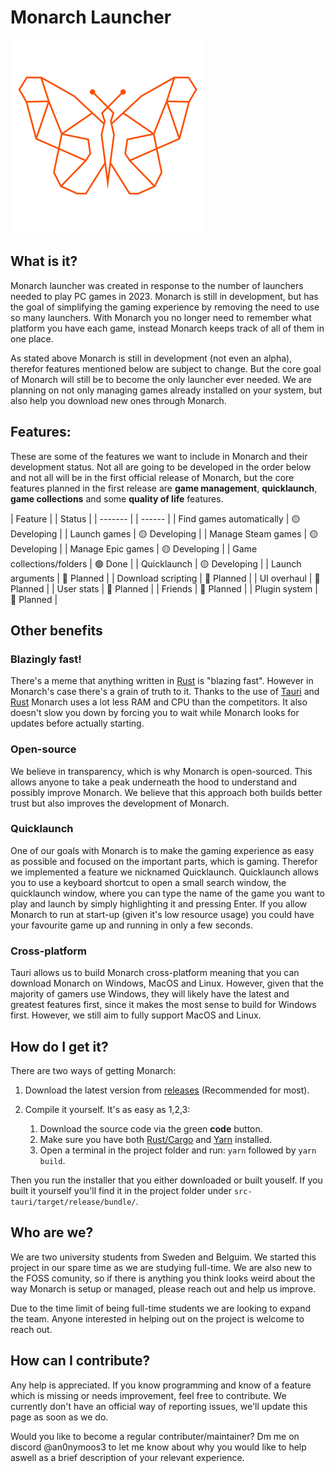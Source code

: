 # Monarch Launcher
![alt text](src-tauri/icons/Square310x310Logo.png)

## What is it?
Monarch launcher was created in response to the number of launchers needed to play PC games in 2023. Monarch is still in development, but has the goal of simplifying the gaming experience by removing the need to use so many launchers. With Monarch you no longer need to remember what platform you have each game, instead Monarch keeps track of all of them in one place.

As stated above Monarch is still in development (not even an alpha), therefor features mentioned below are subject to change. But the core goal of Monarch will still be to become the only launcher ever needed. We are planning on not only managing games already installed on your system, but also help you download new ones through Monarch.

## Features:
These are some of the features we want to include in Monarch and their development status. Not all are going to be developed in the order below and not all will be in the first official release of Monarch, but the core features planned in the first release are **game management**, **quicklaunch**, **game collections** and some **quality of life** features. 

| Feature |                | Status |
| ------- |                | ------ |
| Find games automatically | 🟡 Developing |
| Launch games             | 🟡 Developing |
| Manage Steam games       | 🟡 Developing |
| Manage Epic games        | 🟡 Developing |
| Game collections/folders | 🟢 Done       |
| Quicklaunch              | 🟡 Developing |
| Launch arguments         | 🔴 Planned    |
| Download scripting       | 🔴 Planned    |
| UI overhaul              | 🔴 Planned    |
| User stats               | 🔴 Planned    |
| Friends                  | 🔴 Planned    |
| Plugin system            | 🔴 Planned    |

## Other benefits

### Blazingly fast!
There's a meme that anything written in [Rust](https://en.wikipedia.org/wiki/Rust_(programming_language)) is "blazing fast". However in Monarch's case there's a grain of truth to it. Thanks to the use of [Tauri](https://tauri.app/) and [Rust](https://en.wikipedia.org/wiki/Rust_(programming_language)) Monarch uses a lot less RAM and CPU than the competitors. It also doesn't slow you down by forcing you to wait while Monarch looks for updates before actually starting. 

### Open-source
We believe in transparency, which is why Monarch is open-sourced. This allows anyone to take a peak underneath the hood to understand and possibly improve Monarch. We believe that this approach both builds better trust but also improves the development of Monarch.

### Quicklaunch
One of our goals with Monarch is to make the gaming experience as easy as possible and focused on the important parts, which is gaming. Therefor we implemented a feature we nicknamed Quicklaunch. Quicklaunch allows you to use a keyboard shortcut to open a small search window, the quicklaunch window, where you can type the name of the game you want to play and launch by simply highlighting it and pressing Enter. If you allow Monarch to run at start-up (given it's low resource usage) you could have your favourite game up and running in only a few seconds.

### Cross-platform
Tauri allows us to build Monarch cross-platform meaning that you can download Monarch on Windows, MacOS and Linux. However, given that the majority of gamers use Windows, they will likely have the latest and greatest features first, since it makes the most sense to build for Windows first. However, we still aim to fully support MacOS and Linux. 

## How do I get it?
There are two ways of getting Monarch:
1. Download the latest version from [releases](https://github.com/an0nymoos3/Monarch/releases) (Recommended for most).

2. Compile it yourself. It's as easy as 1,2,3:

    1) Download the source code via the green **code** button.
    2) Make sure you have both [Rust/Cargo](https://www.rust-lang.org/) and [Yarn](https://yarnpkg.com/) installed.
    3) Open a terminal in the project folder and run: `yarn` followed by `yarn build`.

Then you run the installer that you either downloaded or built youself. If you built it yourself you'll find it in the project folder under `src-tauri/target/release/bundle/`.

## Who are we?
We are two university students from Sweden and Belguim. We started this project in our spare time as we are studying full-time. We are also new to the FOSS comunity, so if there is anything you think looks weird about the way Monarch is setup or managed, please reach out and help us improve.

Due to the time limit of being full-time students we are looking to expand the team. Anyone interested in helping out on the project is welcome to reach out. 

## How can I contribute?
Any help is appreciated. If you know programming and know of a feature which is missing or needs improvement, feel free to contribute. We currently don't have an official way of reporting issues, we'll update this page as soon as we do. 

Would you like to become a regular contributer/maintainer? Dm me on discord @an0nymoos3 to let me know about why you would like to help aswell as a brief description of your relevant experience.